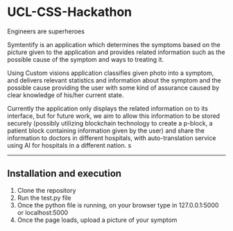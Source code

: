 # UCL-CSS-Hackathon
Engineers are superheroes

Symtentify is an application which determines the symptoms based on the picture given to the application and provides related information
such as the possible cause of the symptom and ways to treating it.

Using Custom visions application classifies given photo into a symptom, and delivers relevant statistics and information about the symptom and the possible cause providing the user with some kind of assurance caused by clear knowledge of his/her current state.

Currently the application only displays the related information on to its interface, but for future work, we aim to allow this information to be stored securely (possibly utilizing blockchain technology to create a p-block, a patient block containing information given by the user) and share the information to doctors in different hospitals, with auto-translation service using AI for hospitals in a different nation. s

----------------------------------------------------------------------------------------------------------------------------------------------
Installation and execution
----------------------------------------------------------------------------------------------------------------------------------------------
1. Clone the repository
2. Run the test.py file
3. Once the python file is running, on your browser type in 127.0.0.1:5000 or localhost:5000
4. Once the page loads, upload a picture of your symptom

